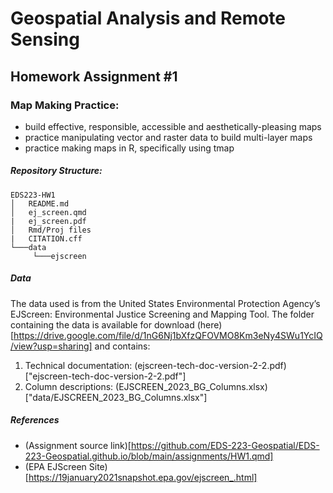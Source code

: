 # Geospatial Analysis and Remote Sensing
## Homework Assignment #1
### Map Making Practice:
- build effective, responsible, accessible and aesthetically-pleasing maps
- practice manipulating vector and raster data to build multi-layer maps
- practice making maps in R, specifically using tmap
##### Repository Structure:
```
EDS223-HW1
│   README.md
│   ej_screen.qmd
|   ej_screen.pdf
│   Rmd/Proj files
|   CITATION.cff    
└───data
     └───ejscreen
```
##### Data
The data used is from the United States Environmental Protection Agency’s EJScreen: Environmental Justice Screening and Mapping Tool. The folder containing the data is available for download (here)[https://drive.google.com/file/d/1nG6Nj1bXfzQFOVMO8Km3eNy4SWu1YcIQ/view?usp=sharing] and contains:
1. Technical documentation: (ejscreen-tech-doc-version-2-2.pdf)["ejscreen-tech-doc-version-2-2.pdf"]
2. Column descriptions: (EJSCREEN_2023_BG_Columns.xlsx)["data/EJSCREEN_2023_BG_Columns.xlsx"]

##### References
- (Assignment source link)[https://github.com/EDS-223-Geospatial/EDS-223-Geospatial.github.io/blob/main/assignments/HW1.qmd]
- (EPA EJScreen Site)[https://19january2021snapshot.epa.gov/ejscreen_.html]
